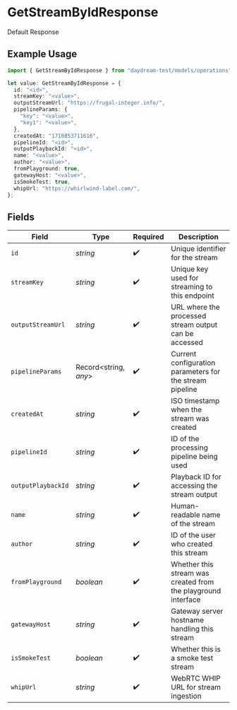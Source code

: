 # GetStreamByIdResponse

Default Response

## Example Usage

```typescript
import { GetStreamByIdResponse } from "daydream-test/models/operations";

let value: GetStreamByIdResponse = {
  id: "<id>",
  streamKey: "<value>",
  outputStreamUrl: "https://frugal-integer.info/",
  pipelineParams: {
    "key": "<value>",
    "key1": "<value>",
  },
  createdAt: "1710853711616",
  pipelineId: "<id>",
  outputPlaybackId: "<id>",
  name: "<value>",
  author: "<value>",
  fromPlayground: true,
  gatewayHost: "<value>",
  isSmokeTest: true,
  whipUrl: "https://whirlwind-label.com/",
};
```

## Fields

| Field                                                         | Type                                                          | Required                                                      | Description                                                   |
| ------------------------------------------------------------- | ------------------------------------------------------------- | ------------------------------------------------------------- | ------------------------------------------------------------- |
| `id`                                                          | *string*                                                      | :heavy_check_mark:                                            | Unique identifier for the stream                              |
| `streamKey`                                                   | *string*                                                      | :heavy_check_mark:                                            | Unique key used for streaming to this endpoint                |
| `outputStreamUrl`                                             | *string*                                                      | :heavy_check_mark:                                            | URL where the processed stream output can be accessed         |
| `pipelineParams`                                              | Record<string, *any*>                                         | :heavy_check_mark:                                            | Current configuration parameters for the stream pipeline      |
| `createdAt`                                                   | *string*                                                      | :heavy_check_mark:                                            | ISO timestamp when the stream was created                     |
| `pipelineId`                                                  | *string*                                                      | :heavy_check_mark:                                            | ID of the processing pipeline being used                      |
| `outputPlaybackId`                                            | *string*                                                      | :heavy_check_mark:                                            | Playback ID for accessing the stream output                   |
| `name`                                                        | *string*                                                      | :heavy_check_mark:                                            | Human-readable name of the stream                             |
| `author`                                                      | *string*                                                      | :heavy_check_mark:                                            | ID of the user who created this stream                        |
| `fromPlayground`                                              | *boolean*                                                     | :heavy_check_mark:                                            | Whether this stream was created from the playground interface |
| `gatewayHost`                                                 | *string*                                                      | :heavy_check_mark:                                            | Gateway server hostname handling this stream                  |
| `isSmokeTest`                                                 | *boolean*                                                     | :heavy_check_mark:                                            | Whether this is a smoke test stream                           |
| `whipUrl`                                                     | *string*                                                      | :heavy_check_mark:                                            | WebRTC WHIP URL for stream ingestion                          |